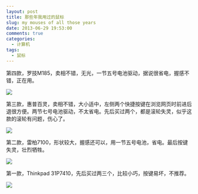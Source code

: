 ```yaml
---
layout: post
title: 那些年我用过的鼠标
slug: my mouses of all those years
date: 2013-06-29 19:53:00
comments: true
categories:
  - 计算机
tags:
  - 鼠标
---
```

第四款，罗技M185，卖相不错，无光，一节五号电池驱动，据说很省电，握感不错，正在用。

![](http://pic.yupoo.com/leninlee/CYn6F5gI/medium.jpg)

第三款，惠普百灵，卖相不错，大小适中，左侧两个快捷按键在浏览网页时前进后退很方便。两节七号电池驱动，不太省电。先后买过两个，都是滚轮失灵，似乎这款的滚轮有问题，伤心了。

![](http://pic.yupoo.com/leninlee/CYn6Fr6q/medium.jpg)

第二款，雷柏7100，形状较大，握感还可以，用一节五号电池，省电。最后按键失灵，壮烈牺牲。

![](http://pic.yupoo.com/leninlee/CYn6G96i/medium.jpg)

第一款，Thinkpad 31P7410，先后买过两三个，比较小巧，按键易坏，不推荐。

![](http://pic.yupoo.com/leninlee/CYn6Fkha/medium.jpg)

